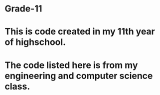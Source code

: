 # Grade-11
# This is code created in my 11th year of highschool.  
# The code listed here is from my engineering and computer science class.
